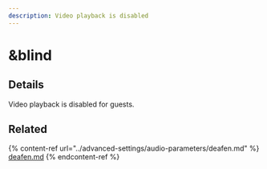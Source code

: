 ```yaml
---
description: Video playback is disabled
---
```


# \&blind

## Details

Video playback is disabled for guests.

## Related

{% content-ref url="../advanced-settings/audio-parameters/deafen.md" %}
[deafen.md](../advanced-settings/audio-parameters/deafen.md)
{% endcontent-ref %}

